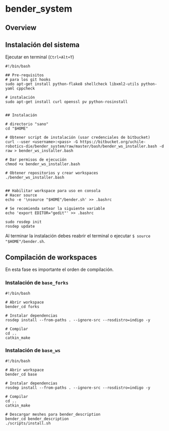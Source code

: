 # bender_system


## Overview



## Instalación del sistema

Ejecutar en terminal (`Ctrl+Alt+T`)

```
#!/bin/bash

## Pre-requisitos
# para los git hooks
sudo apt-get install python-flake8 shellcheck libxml2-utils python-yaml cppcheck

# instalación
sudo apt-get install curl openssl pv python-rosinstall 


## Instalación

# directorio "sano"
cd "$HOME"

# Obtener script de instalación (usar credenciales de bitbucket)
curl --user <username>:<pass> -G https://bitbucket.org/uchile-robotics-die/bender_system/raw/master/bash/bender_ws_installer.bash -d raw > bender_ws_installer.bash

# Dar permisos de ejecución
chmod +x bender_ws_installer.bash

# Obtener repositorios y crear workspaces
./bender_ws_installer.bash


## Habilitar workspace para uso en consola
# Hacer source
echo -e '\nsource "$HOME"/bender.sh' >> .bashrc

# Se recomienda setear la siguiente variable
echo 'export EDITOR="gedit"' >> .bashrc

sudo rosdep init
rosdep update

```

Al terminar la instalación debes reabrir el terminal o ejecutar `$ source "$HOME"/bender.sh`.

## Compilación de workspaces

En esta fase es importante el orden de compilación.

### Instalación de `base_forks`

```
#!/bin/bash

# Abrir workspace
bender_cd forks

# Instalar dependencias
rosdep install --from-paths . --ignore-src --rosdistro=indigo -y

# Compilar
cd ..
catkin_make

```
### Instalación de `base_ws`

```
#!/bin/bash

# Abrir workspace
bender_cd base

# Instalar dependencias
rosdep install --from-paths . --ignore-src --rosdistro=indigo -y

# Compilar
cd ..
catkin_make

# Descargar meshes para bender_description
bender_cd bender_description
./scripts/install.sh

```